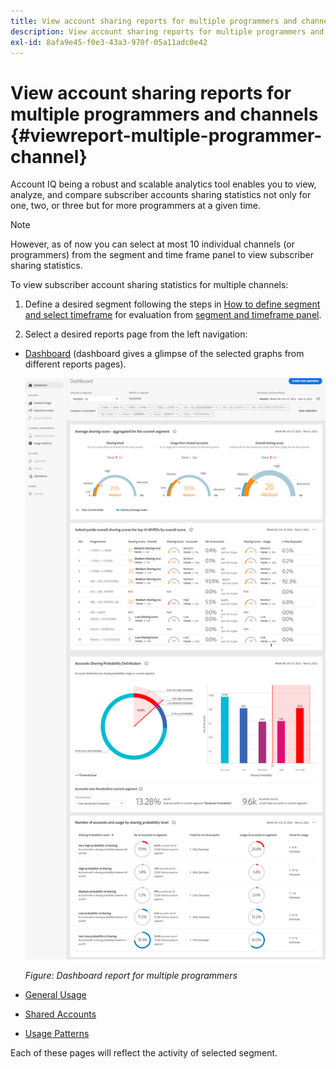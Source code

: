 ```yaml
---
title: View account sharing reports for multiple programmers and channels
description: View account sharing reports for multiple programmers and channels
exl-id: 8afa9e45-f0e3-43a3-970f-05a11adc0e42
---
```

# View account sharing reports for multiple programmers and channels {#viewreport-multiple-programmer-channel}

Account IQ being a robust and scalable analytics tool enables you to view, analyze, and compare subscriber accounts sharing statistics not only for one, two, or three but for more programmers at a given time.

>[!NOTE]
>
>However, as of now you can select at most 10 individual channels (or programmers) from the segment and time frame panel to view subscriber sharing statistics.

To view subscriber account sharing statistics for multiple channels:

1. Define a desired segment following the steps in [How to define segment and select timeframe](/help/AccountIQ/howto-select-segment-timeframe.md) for evaluation from [segment and timeframe panel](/help/AccountIQ/segments-timeframe.md).

1. Select a desired reports page from the left navigation:

* [Dashboard](/help/AccountIQ/dashboard.md) (dashboard gives a glimpse of the selected graphs from different reports pages).

  ![](assets/mult-prog-dashboard.png)

  *Figure: Dashboard report for multiple programmers*

* [General Usage](/help/AccountIQ/general-usage-reports.md)

* [Shared Accounts](/help/AccountIQ/shared-acc-reports.md)

* [Usage Patterns](/help/AccountIQ/usage-patterns.md)

Each of these pages will reflect the activity of selected segment.
